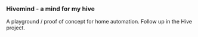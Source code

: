 ### Hivemind - a mind for my hive ###

A playground / proof of concept for home automation. Follow up in the Hive project.
